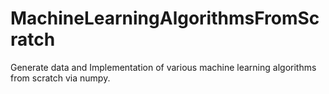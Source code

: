 # MachineLearningAlgorithmsFromScratch
Generate data and Implementation of various machine learning algorithms from scratch via numpy.
